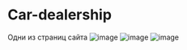 # Car-dealership
Одни из страниц сайта
![image](https://github.com/Kirikel/Car-dealership/assets/120775570/9c2c0643-8f4a-428e-84fa-27da36463b2a)
![image](https://github.com/Kirikel/Car-dealership/assets/120775570/f63e99db-9987-4487-adae-650e45db915e)
![image](https://github.com/Kirikel/Car-dealership/assets/120775570/2edad050-05a8-476a-b451-1f6b4c1767f3)
